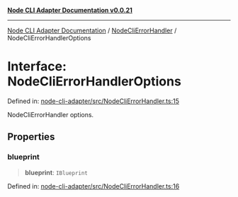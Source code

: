 [**Node CLI Adapter Documentation v0.0.21**](../../README.md)

***

[Node CLI Adapter Documentation](../../modules.md) / [NodeCliErrorHandler](../README.md) / NodeCliErrorHandlerOptions

# Interface: NodeCliErrorHandlerOptions

Defined in: [node-cli-adapter/src/NodeCliErrorHandler.ts:15](https://github.com/stonemjs/node-cli-adapter/blob/864b503e06a40512b872ced9446e09ca39f76729/src/NodeCliErrorHandler.ts#L15)

NodeCliErrorHandler options.

## Properties

### blueprint

> **blueprint**: `IBlueprint`

Defined in: [node-cli-adapter/src/NodeCliErrorHandler.ts:16](https://github.com/stonemjs/node-cli-adapter/blob/864b503e06a40512b872ced9446e09ca39f76729/src/NodeCliErrorHandler.ts#L16)
